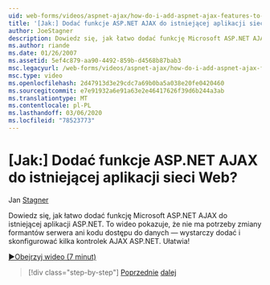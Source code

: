 ```yaml
---
uid: web-forms/videos/aspnet-ajax/how-do-i-add-aspnet-ajax-features-to-an-existing-web-application
title: '[Jak:] Dodać funkcje ASP.NET AJAX do istniejącej aplikacji sieci Web? | Microsoft Docs'
author: JoeStagner
description: Dowiedz się, jak łatwo dodać funkcję Microsoft ASP.NET AJAX do istniejącej aplikacji ASP.NET. To wideo pokazuje, że nie ma potrzeby zmiany swojej funkcje...
ms.author: riande
ms.date: 01/26/2007
ms.assetid: 5ef4c879-aa90-4492-859b-d4568b87bab3
msc.legacyurl: /web-forms/videos/aspnet-ajax/how-do-i-add-aspnet-ajax-features-to-an-existing-web-application
msc.type: video
ms.openlocfilehash: 2d47913d3e29cdc7a69b0ba5a038e20fe0420460
ms.sourcegitcommit: e7e91932a6e91a63e2e46417626f39d6b244a3ab
ms.translationtype: MT
ms.contentlocale: pl-PL
ms.lasthandoff: 03/06/2020
ms.locfileid: "78523773"
---
```

# <a name="how-do-i-add-aspnet-ajax-features-to-an-existing-web-application"></a>[Jak:] Dodać funkcje ASP.NET AJAX do istniejącej aplikacji sieci Web?

Jan [Stagner](https://github.com/JoeStagner)

Dowiedz się, jak łatwo dodać funkcję Microsoft ASP.NET AJAX do istniejącej aplikacji ASP.NET. To wideo pokazuje, że nie ma potrzeby zmiany formantów serwera ani kodu dostępu do danych — wystarczy dodać i skonfigurować kilka kontrolek AJAX ASP.NET. Ułatwia!

[&#9654;Obejrzyj wideo (7 minut)](https://channel9.msdn.com/Blogs/ASP-NET-Site-Videos/how-do-i-add-aspnet-ajax-features-to-an-existing-web-application)

> [!div class="step-by-step"]
> [Poprzednie](how-do-i-make-client-side-network-callbacks-with-aspnet-ajax.md)
> [dalej](how-do-i-aspnet-ajax-enable-an-existing-web-service.md)
